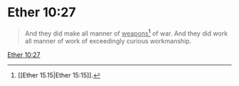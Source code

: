 # Ether 10:27

> And they did make all manner of <u>weapons</u>[^a] of war. And they did work all manner of work of exceedingly curious workmanship.

[Ether 10:27](https://www.churchofjesuschrist.org/study/scriptures/bofm/ether/10?lang=eng&id=p27#p27)


[^a]: [[Ether 15.15|Ether 15:15]].  
